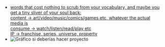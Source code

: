 - [words that cost nothing to scrub from your vocabulary, and maybe you get a tiny sliver of your soul back:<br>
  content -> art/video/music/comics/games etc, whatever the actual media is<br>
  consume -> watch/listen/read/play etc<br>
  IP -> franchise, series, universe, property](https://twitter.com/vectorpoem/status/1575183167497023490)
- ![Gráfico si deberías hacer proyecto](./grafico-hacer-proyecto.jpg)
